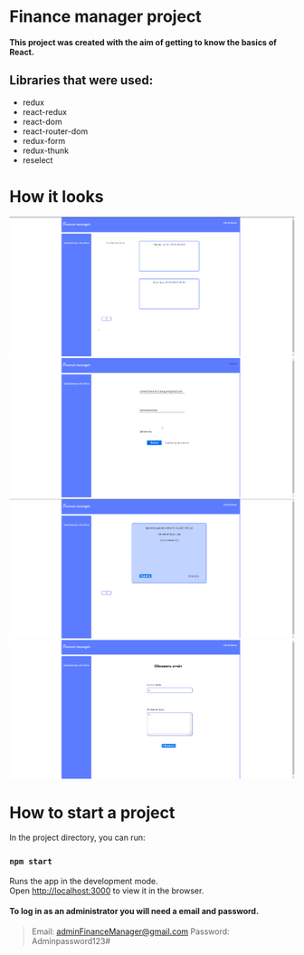 # **Finance manager project**
#### This project was created with the aim of getting to know the basics of React.

## Libraries that were used:
- redux
- react-redux
- react-dom
- react-router-dom
- redux-form
- redux-thunk
- reselect

# **How it looks**
![](https://github.com/Antanidoss/Finance-manager-client/blob/master/imgForMd/Screenshot_4.png?raw=true)
![](https://github.com/Antanidoss/Finance-manager-client/blob/master/imgForMd/Screenshot_5.png?raw=true)
![](https://github.com/Antanidoss/Finance-manager-client/blob/master/imgForMd/Screenshot_6.png?raw=true)
![](https://github.com/Antanidoss/Finance-manager-client/blob/master/imgForMd/Screenshot_7.png?raw=true)

# How to start a project
In the project directory, you can run:
### `npm start`

Runs the app in the development mode.\
Open [http://localhost:3000](http://localhost:3000) to view it in the browser.

#### To log in as an administrator you will need a email and password.

> Email: adminFinanceManager@gmail.com
> Password: Adminpassword123#
